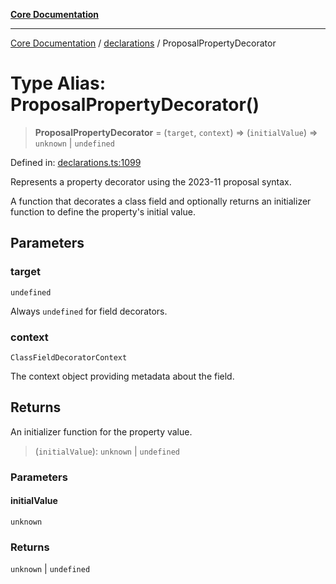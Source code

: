 [**Core Documentation**](../../README.md)

***

[Core Documentation](../../README.md) / [declarations](../README.md) / ProposalPropertyDecorator

# Type Alias: ProposalPropertyDecorator()

> **ProposalPropertyDecorator** = (`target`, `context`) => (`initialValue`) => `unknown` \| `undefined`

Defined in: [declarations.ts:1099](https://github.com/stonemjs/core/blob/e2fddc9518734748c09a72d4b4064dd1d4c1288c/src/declarations.ts#L1099)

Represents a property decorator using the 2023-11 proposal syntax.

A function that decorates a class field and optionally returns an initializer function
to define the property's initial value.

## Parameters

### target

`undefined`

Always `undefined` for field decorators.

### context

`ClassFieldDecoratorContext`

The context object providing metadata about the field.

## Returns

An initializer function for the property value.

> (`initialValue`): `unknown` \| `undefined`

### Parameters

#### initialValue

`unknown`

### Returns

`unknown` \| `undefined`

